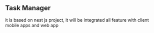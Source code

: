 ## Task Manager 
it is based on nest js project, it will be integrated all feature with client mobile apps and web app